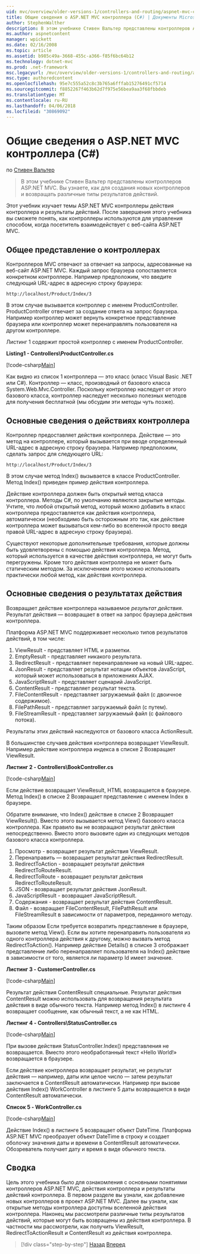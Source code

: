 ```yaml
---
uid: mvc/overview/older-versions-1/controllers-and-routing/aspnet-mvc-controllers-overview-cs
title: Общие сведения о ASP.NET MVC контроллера (C#) | Документы Microsoft
author: StephenWalther
description: В этом учебнике Стивен Вальтер представлены контроллеров ASP.NET MVC. Вы узнаете, как для создания новых контроллеров и возвращать различные типы действий res...
ms.author: aspnetcontent
manager: wpickett
ms.date: 02/16/2008
ms.topic: article
ms.assetid: b985c49a-3668-455c-a366-f85f6bc64b12
ms.technology: dotnet-mvc
ms.prod: .net-framework
msc.legacyurl: /mvc/overview/older-versions-1/controllers-and-routing/aspnet-mvc-controllers-overview-cs
msc.type: authoredcontent
ms.openlocfilehash: 95e7c555a52c8c3b765a6fffab15276491cf5714
ms.sourcegitcommit: f8852267f463b62d7f975e56bea9aa3f68fbbdeb
ms.translationtype: MT
ms.contentlocale: ru-RU
ms.lasthandoff: 04/06/2018
ms.locfileid: "30869092"
---
```

<a name="aspnet-mvc-controller-overview-c"></a>Общие сведения о ASP.NET MVC контроллера (C#)
====================
по [Стивен Вальтер](https://github.com/StephenWalther)

> В этом учебнике Стивен Вальтер представлены контроллеров ASP.NET MVC. Вы узнаете, как для создания новых контроллеров и возвращать различные типы результатов действий.


Этот учебник изучает темы ASP.NET MVC контроллеры действия контроллера и результаты действий. После завершения этого учебника вы сможете понять, как контроллеры используются для управления способом, когда посетитель взаимодействует с веб-сайта ASP.NET MVC.

## <a name="understanding-controllers"></a>Общее представление о контроллерах

Контроллеров MVC отвечают за отвечает на запросы, адресованные на веб-сайт ASP.NET MVC. Каждый запрос браузера сопоставляется конкретном контроллере. Например предположим, что введите следующий URL-адрес в адресную строку браузера:

`http://localhost/Product/Index/3`

В этом случае вызывается контроллер с именем ProductController. ProductController отвечает за создание ответа на запрос браузера. Например контроллер может вернуть конкретное представление браузера или контроллер может перенаправлять пользователя на другом контроллере.

Листинг 1 содержит простой контроллер с именем ProductController.

**Listing1 - Controllers\ProductController.cs**

[!code-csharp[Main](aspnet-mvc-controllers-overview-cs/samples/sample1.cs)]

Как видно из список 1 контроллера — это класс (класс Visual Basic .NET или C#). Контроллер — класс, производный от базового класса System.Web.Mvc.Controller. Поскольку контроллер наследует от этого базового класса, контроллер наследует несколько полезных методов для получения бесплатной (мы обсудим эти методы чуть позже).

## <a name="understanding-controller-actions"></a>Основные сведения о действиях контроллера

Контроллер предоставляет действия контроллера. Действие — это метод на контроллере, который вызывается при вводе определенный URL-адрес в адресную строку браузера. Например предположим, сделать запрос для следующего URL:

`http://localhost/Product/Index/3`

В этом случае метод Index() вызывается в классе ProductController. Метод Index() приведен пример действия контроллера.

Действие контроллера должен быть открытый метод класса контроллера. Методы C#, по умолчанию являются закрытые методы. Учтите, что любой открытый метод, который можно добавить в класс контроллера предоставляется как действия контроллера, автоматически (необходимо быть осторожным это так, как действие контроллера может вызываться кем-либо во вселенной просто введя правой URL-адрес в адресную строку браузера).

Существуют некоторые дополнительные требования, которые должны быть удовлетворены с помощью действия контроллера. Метод, который используется в качестве действия контроллера, не могут быть перегружены. Кроме того действия контроллера не может быть статическим методом. За исключением этого можно использовать практически любой метод, как действия контроллера.

## <a name="understanding-action-results"></a>Основные сведения о результатах действия

Возвращает действие контроллера называемое *результат действия*. Результат действия — возвращает в ответ на запрос браузера действия контроллера.

Платформа ASP.NET MVC поддерживает несколько типов результатов действий, в том числе:

1. ViewResult - представляет HTML и разметки.
2. EmptyResult - представляет никакого результата.
3. RedirectResult - представляет перенаправление на новый URL-адрес.
4. JsonResult - представляет результат нотации объектов JavaScript, который может использоваться в приложениях AJAX.
5. JavaScriptResult - представляет сценарий JavaScript.
6. ContentResult - представляет результат текста.
7. FileContentResult - представляет загружаемый файл (с двоичное содержимое).
8. FilePathResult - представляет загружаемый файл (с путем).
9. FileStreamResult - представляет загружаемый файл (с файлового потока).

Результаты этих действий наследуются от базового класса ActionResult.

В большинстве случаев действия контроллера возвращает ViewResult. Например действие контроллера индекса в списке 2 Возвращает ViewResult.

**Листинг 2 - Controllers\BookController.cs**

[!code-csharp[Main](aspnet-mvc-controllers-overview-cs/samples/sample2.cs)]

Если действие возвращает ViewResult, HTML возвращается в браузере. Метод Index() в списке 2 Возвращает представление с именем Index в браузере.

Обратите внимание, что Index() действие в списке 2 Возвращает ViewResult(). Вместо этого вызывается метод View() базового класса контроллера. Как правило вы не возвращают результат действия непосредственно. Вместо этого вызовите один из следующих методов базового класса контроллера.

1. Просмотр - возвращает результат действия ViewResult.
2. Перенаправить — возвращает результат действия RedirectResult.
3. RedirectToAction - возвращает результат действия RedirectToRouteResult.
4. RedirectToRoute - возвращает результат действия RedirectToRouteResult.
5. JSON - возвращает результат действия JsonResult.
6. JavaScriptResult - возвращает JavaScriptResult.
7. Содержания - возвращает результат действия ContentResult.
8. Файл - возвращает FileContentResult, FilePathResult или FileStreamResult в зависимости от параметров, переданного методу.

Таким образом Если требуется возвратить представление в браузере, вызовите метод View(). Если вы хотите перенаправить пользователя из одного контроллера действия к другому, можно вызвать метод RedirectToAction(). Например действие Details() в списке 3 отображает представление либо перенаправляет пользователя на Index() действие в зависимости от того, является ли параметр Id имеет значение.

**Листинг 3 - CustomerController.cs**

[!code-csharp[Main](aspnet-mvc-controllers-overview-cs/samples/sample3.cs)]

Результат действия ContentResult специальные. Результат действия ContentResult можно использовать для возвращения результата действия в виде обычного текста. Например метод Index() в листинге 4 возвращает сообщение, как обычный текст, а не как HTML.

**Листинг 4 - Controllers\StatusController.cs**

[!code-csharp[Main](aspnet-mvc-controllers-overview-cs/samples/sample4.cs)]

При вызове действия StatusController.Index() представления не возвращается. Вместо этого необработанный текст «Hello World!» возвращается в браузере.

Если действие контроллера возвращает результат, не результат действия — например, даты или целое число — затем результат заключается в ContentResult автоматически. Например при вызове действия Index() WorkController в листинге 5 даты возвращается в виде ContentResult автоматически.

**Список 5 - WorkController.cs**

[!code-csharp[Main](aspnet-mvc-controllers-overview-cs/samples/sample5.cs)]

Действие Index() в листинге 5 возвращает объект DateTime. Платформа ASP.NET MVC преобразует объект DateTime в строку и создает оболочку значения даты и времени в ContentResult автоматически. Обозреватель получает дату и время в виде обычного текста.

## <a name="summary"></a>Сводка

Цель этого учебника было для ознакомления с основными понятиями контроллеров ASP.NET MVC, действия контроллера и результаты действий контроллера. В первом разделе вы узнали, как добавление новых контроллеров в проект ASP.NET MVC. Далее вы узнали, как открытые методы контроллера доступны вселенной действия контроллера. Наконец мы рассмотрели различные типы результатов действий, которые могут быть возвращены из действия контроллера. В частности мы рассмотрели, как получить ViewResult, RedirectToActionResult и ContentResult из действия контроллера.

> [!div class="step-by-step"]
> [Назад](creating-an-action-vb.md)
> [Вперед](creating-custom-routes-cs.md)

